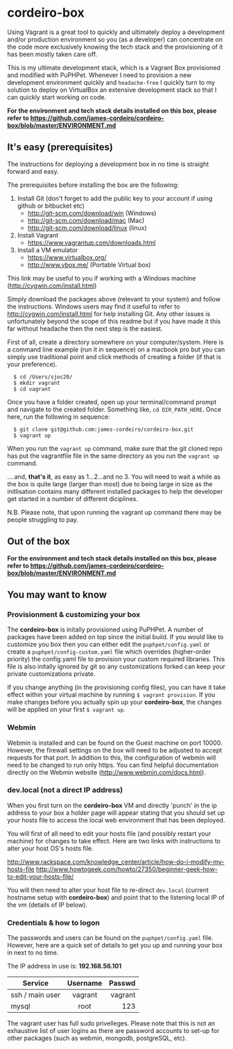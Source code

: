 # cordeiro-box

Using Vagrant is a great tool to quickly and ultimately deploy a development and/or production environment so you (as a developer) can concentrate on the code more exclusively knowing the tech stack and the provisioning of it has been mostly taken care off. 

This is my ultimate development stack, which is a Vagrant Box provisioned and modified with PuPHPet. Whenever I need to provision a new development environment quickly and `headache-free` I quickly turn to my solution to deploy on VirtualBox an extensive development stack so that I can quickly start working on code.

**For the environment and tech stack details installed on this box, please refer to https://github.com/james-cordeiro/cordeiro-box/blob/master/ENVIRONMENT.md**

## It's easy (prerequisites)

The instructions for deploying a development box in no time is straight forward and easy. 

The prerequisites before installing the box are the following:

1. Install Git (don't forget to add the public key to your account if using github or bitbucket etc)
    - http://git-scm.com/download/win (Windows)
    - http://git-scm.com/download/mac (Mac)
    - http://git-scm.com/download/linux (linux)
2. Install Vagrant
    - https://www.vagrantup.com/downloads.html
3. Install a VM emulator
    - https://www.virtualbox.org/
    - http://www.vbox.me/ (Portable Virtual box)

This link may be useful to you if working with a Windows machine (http://cygwin.com/install.html) 

Simply download the packages above (relevant to your system) and follow the instructions. Windows users may find it useful to refer to http://cygwin.com/install.html for help installing Git. Any other issues is unfortunately beyond the scope of this readme but if you have made it this far without headache then the next step is the easiest. 

First of all, create a directory somewhere on your computer/system. Here is a command line example (run it in sequence) on a macbook pro but you can simply use traditional point and click methods of creating a folder (if that is your preference).

``` terminal
  $ cd /Users/sjoc20/
  $ mkdir vagrant
  $ cd vagrant
```

Once you have a folder created, open up your terminal/command prompt and navigate to the created folder. Something like, `cd DIR_PATH_HERE`. Once here, run the following in sequence:

``` shell
  $ git clone git@github.com:james-cordeiro/cordeiro-box.git
  $ vagrant up
```

When you run the `vagrant up` command, make sure that the git cloned repo has put the vagrantfile file in the same directory as you run the `vagrant up` command.

....and, **that's it**, as easy as 1...2...and no 3. You will need to wait a while as the box is quite large (larger than most) due to being large in size as the initlisation contains many different installed packages to help the developer get started in a number of different diciplines. 

N.B. Please note, that upon running the vagrant up command there may be people struggling to pay. 

## Out of the box

**For the environment and tech stack details installed on this box, please refer to https://github.com/james-cordeiro/cordeiro-box/blob/master/ENVIRONMENT.md**

## You may want to know

### Provisionment & customizing your box

The **cordeiro-box** is initally provisioned using PuPHPet. A number of packages have been added on top since the initial build. If you would like to customize you box then you can either edit the `puphpet/config.yaml` or create a `puphpet/config-custom.yaml` file which overrides (higher-order priority) the config.yaml file to provision your custom required libraries. This file is also initally ignored by git so any customizations forked can keep your private customizations private. 

If you change anything (in the provisioning config files), you can have it take effect within your virtual machine by running `$ vagrant provision`. If you make changes before you actually spin up your **cordeiro-box**, the changes will be applied on your first `$ vagrant up`.

### Webmin

Webmin is installed and can be found on the Guest machine on port 10000. However, the firewall settings on the box will need to be adjusted to accept requests for that port. In addition to this, the configuration of webmin will need to be changed to run only https. You can find helpful documentation directly on the Webmin website (http://www.webmin.com/docs.html). 

### dev.local (not a direct IP address)

When you first turn on the **cordeiro-box** VM and directly 'punch' in the ip address to your box a holder page will appear stating that you should set up your hosts file to access the local web environment that has been deployed. 

You will first of all need to edit your hosts file (and possibly restart your machine) for changes to take effect. Here are two links with instructions to alter your host OS's hosts file.

http://www.rackspace.com/knowledge_center/article/how-do-i-modify-my-hosts-file
http://www.howtogeek.com/howto/27350/beginner-geek-how-to-edit-your-hosts-file/

You will then need to alter your host file to re-direct `dev.local` (current hostname setup with **cordeiro-box**) and point that to the listening local IP of the vm (details of IP below).

### Credentials & how to logon

The passwords and users can be found on the `puphpet/config.yaml` file. However, here are a quick set of details to get you up and running your box in next to no time.

The IP address in use is: **192.168.56.101**

| Service          | Username      | Passwd      |
| ---------------- |:-------------:| -----------:|
| ssh / main user  | vagrant       | vagrant     |
| mysql            | root          | 123         |

The vagrant user has full sudo privelleges. Please note that this is not an exhaustive list of user logins as there are password accounts to set-up for other packages (such as webmin, mongodb, postgreSQL, etc).
